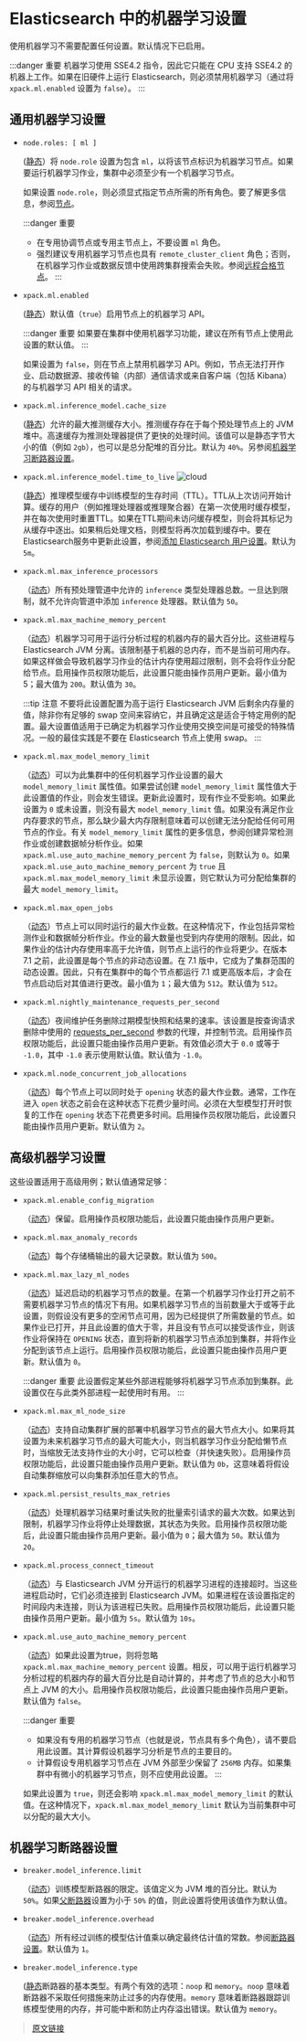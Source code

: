# Elasticsearch 中的机器学习设置

使用机器学习不需要配置任何设置。默认情况下已启用。

:::danger 重要
机器学习使用 SSE4.2 指令，因此它只能在 CPU 支持 SSE4.2 的机器上工作。如果在旧硬件上运行 Elasticsearch，则必须禁用机器学习（通过将 `xpack.ml.enabled` 设置为 `false`）。
:::

## 通用机器学习设置

- `node.roles: [ ml ]`

    ([静态](/set_up_elasticsearch/configuring_elasticsearch)）将 `node.role` 设置为包含 `ml`，以将该节点标识为机器学习节点。如果要运行机器学习作业，集群中必须至少有一个机器学习节点。

    如果设置 `node.role`，则必须显式指定节点所需的所有角色。要了解更多信息，参阅[节点](/set_up_elasticsearch/configuring_elasticsearch/node.html)。

    :::danger 重要
    - 在专用协调节点或专用主节点上，不要设置 `ml` 角色。
    - 强烈建议专用机器学习节点也具有 `remote_cluster_client` 角色；否则，在机器学习作业或数据反馈中使用跨集群搜索会失败。参阅[远程合格节点](/set_up_elasticsearch/configuring_elasticsearch/node.html#远程合格节点)。
    :::

- `xpack.ml.enabled`

    ([静态](/set_up_elasticsearch/configuring_elasticsearch)）默认值（`true`）启用节点上的机器学习 API。

    :::danger 重要
    如果要在集群中使用机器学习功能，建议在所有节点上使用此设置的默认值。
    :::

    如果设置为 `false`，则在节点上禁用机器学习 API。例如，节点无法打开作业、启动数据源、接收传输（内部）通信请求或来自客户端（包括 Kibana）的与机器学习 API 相关的请求。

- `xpack.ml.inference_model.cache_size`

    ([静态](/set_up_elasticsearch/configuring_elasticsearch)）允许的最大推测缓存大小。推测缓存存在于每个预处理节点上的 JVM 堆中。高速缓存为推测处理器提供了更快的处理时间。该值可以是静态字节大小的值（例如 `2gb`），也可以是总分配堆的百分比。默认为 `40%`。另参阅[机器学习断路器设置](/set_up_elasticsearch/configuring_elasticsearch/machine_learning_settings_in_elasticsearch.html#机器学习断路器设置)。

- `xpack.ml.inference_model.time_to_live` ![cloud](https://doc-icons.s3.us-east-2.amazonaws.com/logo_cloud.svg)

    ([静态](/set_up_elasticsearch/configuring_elasticsearch)）推理模型缓存中训练模型的生存时间（TTL）。TTL从上次访问开始计算。缓存的用户（例如推理处理器或推理聚合器）在第一次使用时缓存模型，并在每次使用时重置TTL。如果在TTL期间未访问缓存模型，则会将其标记为从缓存中逐出。如果稍后处理文档，则模型将再次加载到缓存中。要在Elasticsearch服务中更新此设置，参阅[添加 Elasticsearch 用户设置](/preparing_a_deployment_for_production/edit_your_user_settings/edit_elasticsearch_user_settings.html)。默认为 `5m`。

- `xpack.ml.max_inference_processors`

    （[动态](/rest_apis/cluster_apis/cluster_update_settings.html)）所有预处理管道中允许的 `inference` 类型处理器总数。一旦达到限制，就不允许向管道中添加 `inference` 处理器。默认值为 `50`。

- `xpack.ml.max_machine_memory_percent`

    （[动态](/rest_apis/cluster_apis/cluster_update_settings.html)）机器学习可用于运行分析过程的机器内存的最大百分比。这些进程与 Elasticsearch JVM 分离。该限制基于机器的总内存，而不是当前可用内存。如果这样做会导致机器学习作业的估计内存使用超过限制，则不会将作业分配给节点。启用操作员权限功能后，此设置只能由操作员用户更新。最小值为5；最大值为 `200`。默认值为 `30`。

    :::tip 注意
    不要将此设置配置为高于运行 Elasticsearch JVM 后剩余内存量的值，除非你有足够的 swap 空间来容纳它，并且确定这是适合于特定用例的配置。最大设置值适用于已确定为机器学习作业使用交换空间是可接受的特殊情况。一般的最佳实践是不要在 Elasticsearch 节点上使用 swap。
    :::

- `xpack.ml.max_model_memory_limit`

    （[动态](/rest_apis/cluster_apis/cluster_update_settings.html)）可以为此集群中的任何机器学习作业设置的最大 `model_memory_limit` 属性值。如果尝试创建 `model_memory_limit` 属性值大于此设置值的作业，则会发生错误。更新此设置时，现有作业不受影响。如果此设置为 `0` 或未设置，则没有最大 `model_memory_limit` 值。如果没有满足作业内存要求的节点，那么缺少最大内存限制意味着可以创建无法分配给任何可用节点的作业。有关 `model_memory_limit` 属性的更多信息，参阅创建异常检测作业或创建数据帧分析作业。如果 `xpack.ml.use_auto_machine_memory_percent` 为 `false`，则默认为 `0`。如果 `xpack.ml.use_auto_machine_memory_percent` 为 `true` 且 `xpack.ml.max_model_memory_limit` 未显示设置，则它默认为可分配给集群的最大 `model_memory_limit`。

- `xpack.ml.max_open_jobs`

    （[动态](/rest_apis/cluster_apis/cluster_update_settings.html)）节点上可以同时运行的最大作业数。在这种情况下，作业包括异常检测作业和数据帧分析作业。作业的最大数量也受到内存使用的限制。因此，如果作业的估计内存使用率高于允许值，则节点上运行的作业将更少。在版本 7.1 之前，此设置是每个节点的非动态设置。在 7.1 版中，它成为了集群范围的动态设置。因此，只有在集群中的每个节点都运行 7.1 或更高版本后，才会在节点启动后对其值进行更改。最小值为 `1`；最大值为 `512`。默认值为 `512`。

- `xpack.ml.nightly_maintenance_requests_per_second`

   （[动态](/rest_apis/cluster_apis/cluster_update_settings.html)）夜间维护任务删除过期模型快照和结果的速率。该设置是按查询请求删除中使用的 [requests_per_second]() 参数的代理，并控制节流。启用操作员权限功能后，此设置只能由操作员用户更新。有效值必须大于 `0.0` 或等于 `-1.0`，其中 `-1.0` 表示使用默认值。默认值为 `-1.0`。

- `xpack.ml.node_concurrent_job_allocations`

    （[动态](/rest_apis/cluster_apis/cluster_update_settings.html)）每个节点上可以同时处于 `opening` 状态的最大作业数。通常，工作在进入 `open` 状态之前会在这种状态下花费少量时间。必须在大型模型打开时恢复的工作在 `opening` 状态下花费更多时间。启用操作员权限功能后，此设置只能由操作员用户更新。默认值为 `2`。

## 高级机器学习设置

这些设置适用于高级用例；默认值通常足够：

- `xpack.ml.enable_config_migration`

    （[动态](/rest_apis/cluster_apis/cluster_update_settings.html)）保留。启用操作员权限功能后，此设置只能由操作员用户更新。

- `xpack.ml.max_anomaly_records`

    （[动态](/rest_apis/cluster_apis/cluster_update_settings.html)）每个存储桶输出的最大记录数。默认值为 `500`。

- `xpack.ml.max_lazy_ml_nodes`

    （[动态](/rest_apis/cluster_apis/cluster_update_settings.html)）延迟启动的机器学习节点的数量。在第一个机器学习作业打开之前不需要机器学习节点的情况下有用。如果机器学习节点的当前数量大于或等于此设置，则假设没有更多的空闲节点可用，因为已经提供了所需数量的节点。如果作业已打开，并且此设置的值大于零，并且没有节点可以接受该作业，则该作业将保持在 `OPENING` 状态，直到将新的机器学习节点添加到集群，并将作业分配到该节点上运行。启用操作员权限功能后，此设置只能由操作员用户更新。默认值为 `0`。

    :::danger 重要
    此设置假定某些外部进程能够将机器学习节点添加到集群。此设置仅在与此类外部进程一起使用时有用。
    :::

- `xpack.ml.max_ml_node_size`

    （[动态](/rest_apis/cluster_apis/cluster_update_settings.html)）支持自动集群扩展的部署中机器学习节点的最大节点大小。如果将其设置为未来机器学习节点的最大可能大小，则当机器学习作业分配给懒节点时，当缩放无法支持作业的大小时，它可以检查（并快速失败）。启用操作员权限功能后，此设置只能由操作员用户更新。默认值为 `0b`，这意味着将假设自动集群缩放可以向集群添加任意大的节点。

- `xpack.ml.persist_results_max_retries`

    （[动态](/rest_apis/cluster_apis/cluster_update_settings.html)）处理机器学习结果时重试失败的批量索引请求的最大次数。如果达到限制，机器学习作业将停止处理数据，其状态为失败。启用操作员权限功能后，此设置只能由操作员用户更新。最小值为 `0`；最大值为 `50`。默认值为 `20`。

- `xpack.ml.process_connect_timeout`

    （[动态](/rest_apis/cluster_apis/cluster_update_settings.html)）与 Elasticsearch JVM 分开运行的机器学习进程的连接超时。当这些进程启动时，它们必须连接到 Elasticsearch JVM。如果进程在该设置指定的时间段内未连接，则认为该进程已失败。启用操作员权限功能后，此设置只能由操作员用户更新。最小值为 `5s`。默认值为 `10s`。

- `xpack.ml.use_auto_machine_memory_percent`

    （[动态](/rest_apis/cluster_apis/cluster_update_settings.html)）如果此设置为true，则将忽略 `xpack.ml.max_machine_memory_percent` 设置。相反，可以用于运行机器学习分析过程的机器内存的最大百分比是自动计算的，并考虑了节点的总大小和节点上 JVM 的大小。启用操作员权限功能后，此设置只能由操作员用户更新。默认值为 `false`。

    :::danger 重要
    - 如果没有专用的机器学习节点（也就是说，节点具有多个角色），请不要启用此设置。其计算假设机器学习分析是节点的主要目的。
    - 计算假设专用机器学习节点在 JVM 外部至少保留了 `256MB` 内存。如果集群中有微小的机器学习节点，则不应使用此设置。
    :::

    如果此设置为 `true`，则还会影响 `xpack.ml.max_model_memory_limit` 的默认值。在这种情况下，`xpack.ml.max_model_memory_limit` 默认为当前集群中可以分配的最大大小。

## 机器学习断路器设置

- `breaker.model_inference.limit`

    （[动态](/rest_apis/cluster_apis/cluster_update_settings.html)）训练模型断路器的限定。该值定义为 JVM 堆的百分比。默认为 `50%`。如果[父断路器](/set_up_elasticsearch/configuring_elasticsearch/circuit_breaker_settings.html#父断路器)设置为小于 `50%` 的值，则此设置将使用该值作为默认值。

- `breaker.model_inference.overhead`

    （[动态](/rest_apis/cluster_apis/cluster_update_settings.html)）所有经过训练的模型估计值乘以确定最终估计值的常数。参阅[断路器设置](/set_up_elasticsearch/configuring_elasticsearch/circuit_breaker_settings.html)。默认值为 `1`。

- `breaker.model_inference.type`

    ([静态](/set_up_elasticsearch/configuring_elasticsearch)断路器的基本类型。有两个有效的选项：`noop` 和 `memory`。`noop` 意味着断路器不采取任何措施来防止过多的内存使用。`memory` 意味着断路器跟踪训练模型使用的内存，并可能中断和防止内存溢出错误。默认值为 `memory`。

> [原文链接](https://www.elastic.co/guide/en/elasticsearch/reference/current/ml-settings.html)
